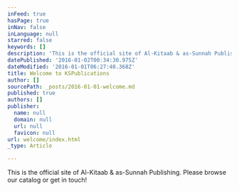 ```yaml
---
inFeed: true
hasPage: true
inNav: false
inLanguage: null
starred: false
keywords: []
description: 'This is the official site of Al-Kitaab & as-Sunnah Publishing. Please browse our catalog or get in touch!'
datePublished: '2016-01-02T00:34:30.975Z'
dateModified: '2016-01-01T06:27:40.368Z'
title: Welcome to KSPublications
author: []
sourcePath: _posts/2016-01-01-welcome.md
published: true
authors: []
publisher:
  name: null
  domain: null
  url: null
  favicon: null
url: welcome/index.html
_type: Article

---
```

This is the official site of Al-Kitaab & as-Sunnah Publishing. Please browse our catalog or get in touch!